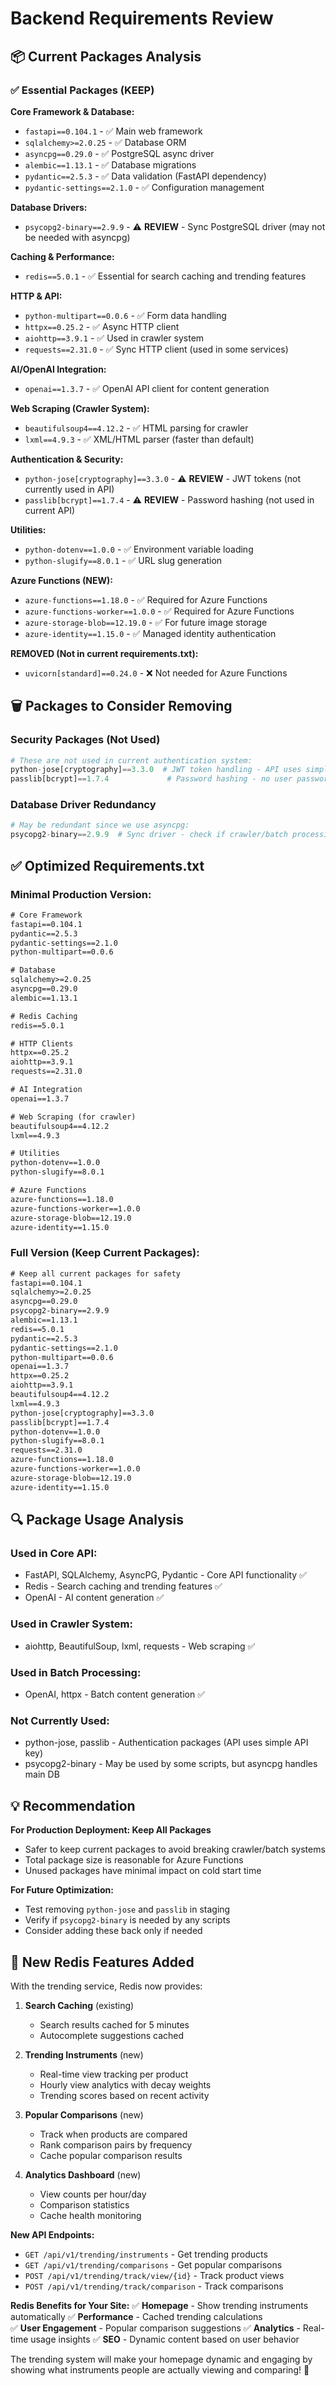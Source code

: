 # Backend Requirements Review

## 📦 Current Packages Analysis

### ✅ **Essential Packages (KEEP)**

**Core Framework & Database:**
- `fastapi==0.104.1` - ✅ Main web framework
- `sqlalchemy>=2.0.25` - ✅ Database ORM  
- `asyncpg==0.29.0` - ✅ PostgreSQL async driver
- `alembic==1.13.1` - ✅ Database migrations
- `pydantic==2.5.3` - ✅ Data validation (FastAPI dependency)
- `pydantic-settings==2.1.0` - ✅ Configuration management

**Database Drivers:**
- `psycopg2-binary==2.9.9` - ⚠️ **REVIEW** - Sync PostgreSQL driver (may not be needed with asyncpg)

**Caching & Performance:**
- `redis==5.0.1` - ✅ Essential for search caching and trending features

**HTTP & API:**
- `python-multipart==0.0.6` - ✅ Form data handling
- `httpx==0.25.2` - ✅ Async HTTP client
- `aiohttp==3.9.1` - ✅ Used in crawler system
- `requests==2.31.0` - ✅ Sync HTTP client (used in some services)

**AI/OpenAI Integration:**
- `openai==1.3.7` - ✅ OpenAI API client for content generation

**Web Scraping (Crawler System):**
- `beautifulsoup4==4.12.2` - ✅ HTML parsing for crawler
- `lxml==4.9.3` - ✅ XML/HTML parser (faster than default)

**Authentication & Security:**
- `python-jose[cryptography]==3.3.0` - ⚠️ **REVIEW** - JWT tokens (not currently used in API)
- `passlib[bcrypt]==1.7.4` - ⚠️ **REVIEW** - Password hashing (not used in current API)

**Utilities:**
- `python-dotenv==1.0.0` - ✅ Environment variable loading
- `python-slugify==8.0.1` - ✅ URL slug generation

**Azure Functions (NEW):**
- `azure-functions==1.18.0` - ✅ Required for Azure Functions
- `azure-functions-worker==1.0.0` - ✅ Required for Azure Functions
- `azure-storage-blob==12.19.0` - ✅ For future image storage
- `azure-identity==1.15.0` - ✅ Managed identity authentication

**REMOVED (Not in current requirements.txt):**
- `uvicorn[standard]==0.24.0` - ❌ Not needed for Azure Functions

## 🗑️ **Packages to Consider Removing**

### **Security Packages (Not Used)**
```python
# These are not used in current authentication system:
python-jose[cryptography]==3.3.0  # JWT token handling - API uses simple API key
passlib[bcrypt]==1.7.4             # Password hashing - no user passwords stored
```

### **Database Driver Redundancy**
```python
# May be redundant since we use asyncpg:
psycopg2-binary==2.9.9  # Sync driver - check if crawler/batch processing needs it
```

## ✅ **Optimized Requirements.txt**

### **Minimal Production Version:**
```txt
# Core Framework
fastapi==0.104.1
pydantic==2.5.3
pydantic-settings==2.1.0
python-multipart==0.0.6

# Database
sqlalchemy>=2.0.25
asyncpg==0.29.0
alembic==1.13.1

# Redis Caching
redis==5.0.1

# HTTP Clients
httpx==0.25.2
aiohttp==3.9.1
requests==2.31.0

# AI Integration
openai==1.3.7

# Web Scraping (for crawler)
beautifulsoup4==4.12.2
lxml==4.9.3

# Utilities
python-dotenv==1.0.0
python-slugify==8.0.1

# Azure Functions
azure-functions==1.18.0
azure-functions-worker==1.0.0
azure-storage-blob==12.19.0
azure-identity==1.15.0
```

### **Full Version (Keep Current Packages):**
```txt
# Keep all current packages for safety
fastapi==0.104.1
sqlalchemy>=2.0.25
asyncpg==0.29.0
psycopg2-binary==2.9.9
alembic==1.13.1
redis==5.0.1
pydantic==2.5.3
pydantic-settings==2.1.0
python-multipart==0.0.6
openai==1.3.7
httpx==0.25.2
aiohttp==3.9.1
beautifulsoup4==4.12.2
lxml==4.9.3
python-jose[cryptography]==3.3.0
passlib[bcrypt]==1.7.4
python-dotenv==1.0.0
python-slugify==8.0.1
requests==2.31.0
azure-functions==1.18.0
azure-functions-worker==1.0.0
azure-storage-blob==12.19.0
azure-identity==1.15.0
```

## 🔍 **Package Usage Analysis**

### **Used in Core API:**
- FastAPI, SQLAlchemy, AsyncPG, Pydantic - Core API functionality ✅
- Redis - Search caching and trending features ✅  
- OpenAI - AI content generation ✅

### **Used in Crawler System:**
- aiohttp, BeautifulSoup, lxml, requests - Web scraping ✅

### **Used in Batch Processing:**  
- OpenAI, httpx - Batch content generation ✅

### **Not Currently Used:**
- python-jose, passlib - Authentication packages (API uses simple API key)
- psycopg2-binary - May be used by some scripts, but asyncpg handles main DB

## 💡 **Recommendation**

**For Production Deployment: Keep All Packages**
- Safer to keep current packages to avoid breaking crawler/batch systems
- Total package size is reasonable for Azure Functions
- Unused packages have minimal impact on cold start time

**For Future Optimization:**
- Test removing `python-jose` and `passlib` in staging
- Verify if `psycopg2-binary` is needed by any scripts
- Consider adding these back only if needed

## 🚀 **New Redis Features Added**

With the trending service, Redis now provides:

1. **Search Caching** (existing)
   - Search results cached for 5 minutes
   - Autocomplete suggestions cached

2. **Trending Instruments** (new)
   - Real-time view tracking per product
   - Hourly view analytics with decay weights  
   - Trending scores based on recent activity

3. **Popular Comparisons** (new)
   - Track when products are compared
   - Rank comparison pairs by frequency
   - Cache popular comparison results

4. **Analytics Dashboard** (new)
   - View counts per hour/day
   - Comparison statistics  
   - Cache health monitoring

**New API Endpoints:**
- `GET /api/v1/trending/instruments` - Get trending products
- `GET /api/v1/trending/comparisons` - Get popular comparisons  
- `POST /api/v1/trending/track/view/{id}` - Track product views
- `POST /api/v1/trending/track/comparison` - Track comparisons

**Redis Benefits for Your Site:**
✅ **Homepage** - Show trending instruments automatically
✅ **Performance** - Cached trending calculations  
✅ **User Engagement** - Popular comparison suggestions
✅ **Analytics** - Real-time usage insights
✅ **SEO** - Dynamic content based on user behavior

The trending system will make your homepage dynamic and engaging by showing what instruments people are actually viewing and comparing! 🎵